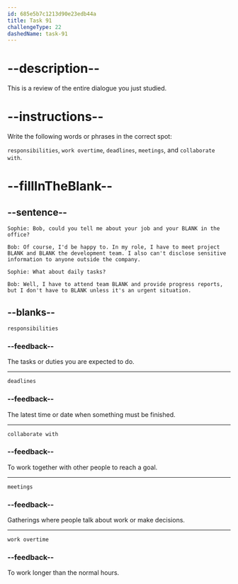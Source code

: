 ```yaml
---
id: 685e5b7c1213d90e23edb44a
title: Task 91
challengeType: 22
dashedName: task-91
---
```


<!-- REVIEW -->

# --description--

This is a review of the entire dialogue you just studied.

# --instructions--

Write the following words or phrases in the correct spot:

`responsibilities`, `work overtime`, `deadlines`, `meetings`, and `collaborate with`.

# --fillInTheBlank--

## --sentence--

`Sophie: Bob, could you tell me about your job and your BLANK in the office?`

`Bob: Of course, I'd be happy to. In my role, I have to meet project BLANK and BLANK the development team. I also can't disclose sensitive information to anyone outside the company.`

`Sophie: What about daily tasks?`

`Bob: Well, I have to attend team BLANK and provide progress reports, but I don't have to BLANK unless it's an urgent situation.`

## --blanks--

`responsibilities`

### --feedback--

The tasks or duties you are expected to do.

---

`deadlines`

### --feedback--

The latest time or date when something must be finished.

---

`collaborate with`

### --feedback--

To work together with other people to reach a goal.

---

`meetings`

### --feedback--

Gatherings where people talk about work or make decisions.

---

`work overtime`

### --feedback--

To work longer than the normal hours.
